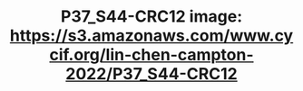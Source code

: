 ---
title: "P37_S44-CRC12
image: https://s3.amazonaws.com/www.cycif.org/lin-chen-campton-2022/P37_S44-CRC12"
layout: osd-exhibit
paper: config-orion-crc
figure: P37_S44-CRC12
---